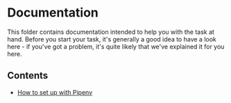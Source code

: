Documentation
=============

This folder contains documentation intended to help you with the task at hand. Before you start your task,
it's generally a good idea to have a look here - if you've got a problem, it's quite likely that we've explained
it for you here.

Contents
--------

* [How to set up with Pipenv](./pipenv.md)
